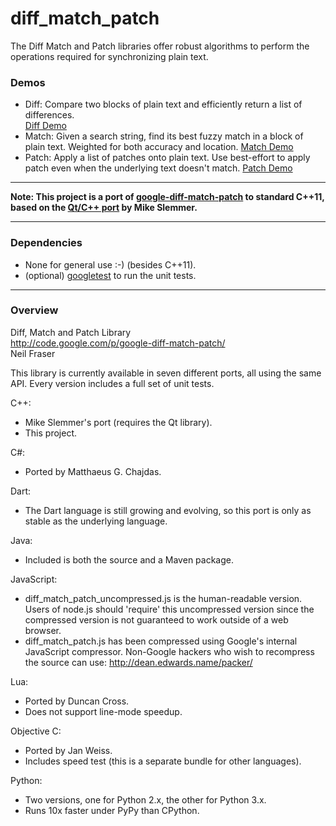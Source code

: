 diff_match_patch
================

The Diff Match and Patch libraries offer robust algorithms to perform the operations required for synchronizing plain text.

### Demos

- Diff:
Compare two blocks of plain text and efficiently return a list of differences.  
[Diff Demo](http://neil.fraser.name/software/diff_match_patch/svn/trunk/demos/demo_diff.html)
- Match:
Given a search string, find its best fuzzy match in a block of plain text. Weighted for both accuracy and location.
[Match Demo](http://neil.fraser.name/software/diff_match_patch/svn/trunk/demos/demo_match.html)
- Patch:
Apply a list of patches onto plain text. Use best-effort to apply patch even when the underlying text doesn't match.
[Patch Demo](http://neil.fraser.name/software/diff_match_patch/svn/trunk/demos/demo_patch.html)


---

**Note: This project is a port of [google-diff-match-patch](http://code.google.com/p/google-diff-match-patch) to standard C++11, based on the [Qt/C++ port](http://code.google.com/p/google-diff-match-patch/source/browse/trunk/cpp/) by Mike Slemmer.**

---

### Dependencies
- None for general use :-) (besides C++11).
- (optional) [googletest](https://code.google.com/p/googletest) to run the unit tests.


---

### Overview

Diff, Match and Patch Library  
http://code.google.com/p/google-diff-match-patch/  
Neil Fraser

This library is currently available in seven different ports, all using the same API.
Every version includes a full set of unit tests.

C++:

- Mike Slemmer's port (requires the Qt library).
- This project.

C#:

- Ported by Matthaeus G. Chajdas.

Dart:

- The Dart language is still growing and evolving, so this port is only as
  stable as the underlying language.

Java:

- Included is both the source and a Maven package.

JavaScript:

- diff_match_patch_uncompressed.js is the human-readable version.
  Users of node.js should 'require' this uncompressed version since the
  compressed version is not guaranteed to work outside of a web browser.
- diff_match_patch.js has been compressed using Google's internal JavaScript compressor.
  Non-Google hackers who wish to recompress the source can use:
  http://dean.edwards.name/packer/

Lua:

- Ported by Duncan Cross.
- Does not support line-mode speedup.

Objective C:

- Ported by Jan Weiss.
- Includes speed test (this is a separate bundle for other languages).

Python:

- Two versions, one for Python 2.x, the other for Python 3.x.
- Runs 10x faster under PyPy than CPython.
